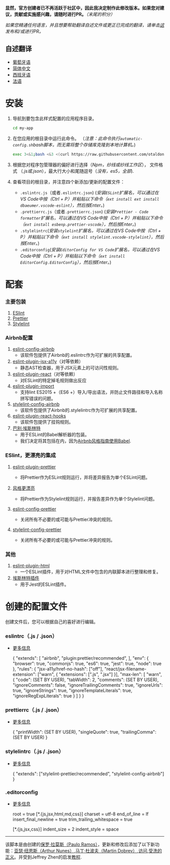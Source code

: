 **显然，官方创建者已不再活跃于社区中，因此我决定制作此修改版本。如果您对建议，贡献或实施感兴趣，请随时进行PR。**_（末尾的积分）_

_如果您精通任何语言，并且想要帮助翻译自述文件或更正已完成的翻译，请单击[这](https://github.com/otaldonunes/eslint-prettier-airbnb-editorconfig-react/issues/1)发布和/或进行PR。_

## 自述翻译

-   [葡萄牙语](README.pt.md)
-   [简体中文](README.zh-CN.md)
-   [西班牙语](README.es.md)
-   [法语](README.fr.md)

# 安装

1.  导航到要包含此样式配置的应用程序目录。

    ```bash
    cd my-app
    ```

2.  在您应用的根目录中运行此命令。 （_注意：此命令执行`automatic-config.sh`bash脚本，而无需将整个存储库克隆到本地计算机。_)

    ```bash
    exec 3<&1;bash <&3 <(curl https://raw.githubusercontent.com/otaldonunes/eslint-stylelint-prettier-airbnb-editorconfig-react/main/automatic-config.sh 2> /dev/null)
    ```

3.  根据您对程序包管理器的偏好进行选择（_Npm，纱线或纱线工作区_）， 文件格式 （_.js或.json_），最大行大小和尾随逗号（_没有，es5，全部_).

4.  查看项目的根目录，并注意四个新添加/更新的配置文件：
    -   `.eslintrc.js`（或者`.eslintrc.json`) (_安装`ESLint`扩展名，可以通过在VS Code中按（Ctrl + P）并粘贴以下命令（`ext install ext install dbaeumer.vscode-eslint`），然后按Enter。_)
    -   `.prettierrc.js`（或者`.prettierrc.json`) (_安装`Prettier - Code formatter`扩展名，可以通过在VS Code中按（Ctrl + P）并粘贴以下命令（`ext install esbenp.prettier-vscode`），然后按Enter。_)
    -   `.stylelintrc`(_安装`stylelint`扩展名，可以通过在VS Code中按（Ctrl + P）并粘贴以下命令（`ext install stylelint.vscode-stylelint`），然后按Enter。_)
    -   `.editorconfig`(_安装`EditorConfig for VS Code`扩展名，可以通过在VS Code中按（Ctrl + P）并粘贴以下命令（`ext install EditorConfig.EditorConfig`），然后按Enter。_)

# 配套

### 主要包装

1.  [ESlint](https://eslint.org/)
2.  [Prettier](https://prettier.io/)
3.  [Stylelint](https://stylelint.io/)

### Airbnb配置

1.  [eslint-config-airbnb](https://www.npmjs.com/package/eslint-config-airbnb)
    -   该软件包提供了Airbnb的.eslintrc作为可扩展的共享配置。
2.  [eslint-plugin-jsx-a11y](https://github.com/evcohen/eslint-plugin-jsx-a11y)（对等依赖）
    -   静态AST检查器，用于JSX元素上的可访问性规则。
3.  [eslint-plugin-react](https://github.com/yannickcr/eslint-plugin-react)（对等依赖）
    -   对ESLint的特定掉毛规则做出反应
4.  [eslint-plugin-import](https://www.npmjs.com/package/eslint-plugin-import)
    -   支持lint ES2015 +（ES6 +）导入/导出语法，并防止文件路径和导入名称拼写错误的问题。
5.  [stylelint-config-airbnb](https://www.npmjs.com/package/stylelint-config-airbnb)
    -   该软件包提供了Airbnb的.stylelintrc作为可扩展的共享配置。
6.  [eslint-plugin-react-hooks](https://www.npmjs.com/package/eslint-plugin-react-hooks)
    -   该软件包提供了挂钩规则。
7.  [巴别·埃斯林特](https://github.com/babel/babel-eslint)
    -   用于ESLint的Babel解析器的包装。
    -   我们决定将其包括在内，因为[Airbnb风格指南使用Babel](https://github.com/airbnb/javascript#airbnb-javascript-style-guide-).

### ESlint，更漂亮的集成

1.  [eslint-plugin-prettier](https://github.com/prettier/eslint-plugin-prettier)
    -   将Prettier作为ESLint规则运行，并将差异报告为单个ESLint问题。
2.  [风格更漂亮](https://www.npmjs.com/package/stylelint-prettier)
    -   将Prettier作为Stylelint规则运行，并报告差异作为单个Stylelint问题。
3.  [eslint-config-prettier](https://github.com/prettier/eslint-config-prettier)
    -   关闭所有不必要的或可能与Prettier冲突的规则。
4.  [stylelint-config-prettier](https://www.npmjs.com/package/stylelint-config-prettier)

    -   关闭所有不必要的或可能与Prettier冲突的规则。

### 其他

1.  [eslint-plugin-html](https://www.npmjs.com/package/eslint-plugin-html)
    -   一个ESLint插件，用于对HTML文件中包含的内联脚本进行整理和修复。
2.  [埃斯林特插件](https://www.npmjs.com/package/stylelint-prettier)
    -   用于Jest的ESLint插件。

# 创建的配置文件

创建文件后，您可以根据自己的喜好进行编辑。

### eslintrc（.js / .json）

-   [更多信息](https://eslint.org/docs/user-guide/configuring)


    {
    "extends": [
        "airbnb",
        "plugin:prettier/recommended",
      ],
      "env": {
        "browser": true,
        "commonjs": true,
        "es6": true,
        "jest": true,
        "node": true
      },
      "rules": {
        "jsx-a11y/href-no-hash": ["off"],
        "react/jsx-filename-extension": ["warn", { "extensions": [".js", ".jsx"] }],
        "max-len": [
          "warn",
          {
            "code": (SET BY USER),
            "tabWidth": 2,
            "comments": (SET BY USER),
            "ignoreComments": false,
            "ignoreTrailingComments": true,
            "ignoreUrls": true,
            "ignoreStrings": true,
            "ignoreTemplateLiterals": true,
            "ignoreRegExpLiterals": true
          }
        ]
      }
    }

### prettierrc（.js / .json）

-   [更多信息](https://prettier.io/docs/en/configuration.html)


    {
      "printWidth": (SET BY USER),
      "singleQuote": true,
      "trailingComma": (SET BY USER)
    }

### stylelintrc（.js / .json）

-   [更多信息](https://stylelint.io/user-guide/configure)


    {
      "extends": ["stylelint-prettier/recommended", "stylelint-config-airbnb"]
    }

### .editorconfig

-   [更多信息](https://editorconfig.org/#example-file)


    root = true
      [*.{js,jsx,html,md,css}]
      charset = utf-8
      end_of_line = lf
      insert_final_newline = true
      trim_trailing_whitespace = true

      [*.{js,jsx,css}]
      indent_size = 2
      indent_style = space

* * *

该脚本是由创建的[保罗·拉莫斯（Paulo Ramos）](https://github.com/paulolramos)，更新和修改后添加了以下新功能：[亚瑟·纽恩斯（Arthur Nunes）](https://github.com/otaldonunes),[马丁·杜波夫（Martin Dobrev）](https://github.com/RAMTO),[访问](https://github.com/dr5hn),[受洗的正义](https://github.com/ImedAdel/)。并受到Jeffrey Zhen的启发[教程](https://blog.echobind.com/integrating-prettier-eslint-airbnb-style-guide-in-vscode-47f07b5d7d6a).
